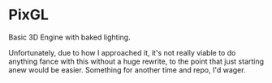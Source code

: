 # PixGL
Basic 3D Engine with baked lighting.

Unfortunately, due to how I approached it, it's not really viable to do anything fance with this without a huge rewrite, to the point that just starting anew would be easier. Something for another time and repo, I'd wager.
